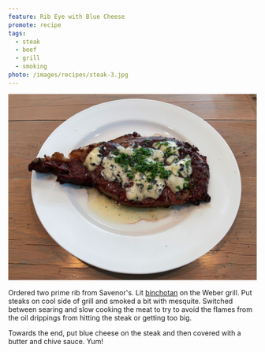 ```yaml
---
feature: Rib Eye with Blue Cheese
promote: recipe
tags:
  - steak
  - beef
  - grill
  - smoking
photo: /images/recipes/steak-3.jpg
---
```

![steak](/images/recipes/steak-3.jpg)

Ordered two prime rib from Savenor's. Lit [binchotan](/pages/binchotan) on the Weber grill. Put steaks on cool side of grill and smoked a bit with mesquite. Switched between searing and slow cooking the meat to try to avoid the flames from the oil drippings from hitting the steak or getting too big.

Towards the end, put blue cheese on the steak and then covered with a butter and chive sauce. Yum!